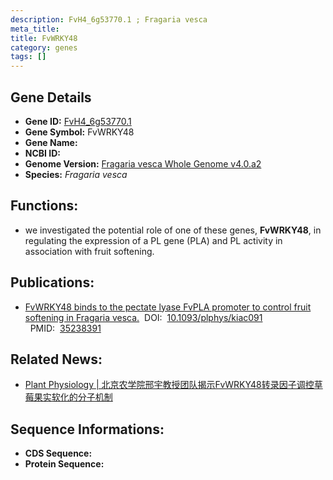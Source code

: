 ```yaml
---
description: FvH4_6g53770.1 ; Fragaria vesca
meta_title:
title: FvWRKY48
category: genes
tags: []
---
```


## Gene Details
- **Gene ID:**	[FvH4_6g53770.1](FvH4_6g53770.1)
- **Gene Symbol:** FvWRKY48
- **Gene Name:** 
- **NCBI ID:** [](https://www.ncbi.nlm.nih.gov/gene/?term=)
- **Genome Version:** [Fragaria vesca Whole Genome v4.0.a2]()
- **Species:** *Fragaria vesca*

## Functions:
   - we investigated the potential role of one of these genes, **FvWRKY48**, in regulating the expression of a PL gene (PLA) and PL activity in association with fruit softening.

## Publications:
   - [FvWRKY48 binds to the pectate lyase FvPLA promoter to control fruit softening in Fragaria vesca.]( https://academic.oup.com/plphys/article/189/2/1037/6541676?login=false)&nbsp;&nbsp;DOI:&nbsp;&nbsp;[10.1093/plphys/kiac091 ](https://academic.oup.com/plphys/article/189/2/1037/6541676?login=false)&nbsp;&nbsp;PMID:&nbsp;&nbsp;[35238391](https://pubmed.ncbi.nlm.nih.gov/35238391/)

## Related News:
   - [Plant Physiology | 北京农学院邢宇教授团队揭示FvWRKY48转录因子调控草莓果实软化的分子机制](https://mp.weixin.qq.com/s?__biz=Mzg3MDEwNDEyMg==&mid=2247526226&idx=4&sn=d7ed5d24a12d972a2753d4c103785abf&chksm=ce90ca07f9e74311b6fa4609a8becaeadb08ca01239c0436fa64b34cec66a9d857b0e1937af0&scene=27#wechat_redirect)

## Sequence Informations:
- **CDS Sequence:**
- **Protein Sequence:**
